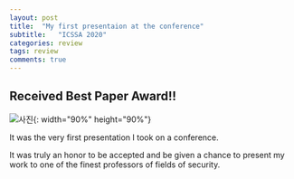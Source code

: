 ```yaml
---
layout: post
title:  "My first presentaion at the conference"
subtitle:   "ICSSA 2020"
categories: review
tags: review
comments: true
---
```


## Received Best Paper Award!!

![사진](https://hyekyunghan.github.io/assets/img/me_presenting.png){: width="90%" height="90%"}


It was the very first presentation I took on a conference.

It was truly an honor to be accepted and be given a chance to present my work to one of the finest professors of fields of security.

